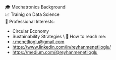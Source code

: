 🎓 Mechatronics Background \
📈 Trainig on Data Science \
📑 Professional Interests: 
   - Circular Economy 
   - Sustainability Strategies \ 
📧 How to reach me: 
   - r.menetlioglu@gmail.com
   - https://www.linkedin.com/in/reyhanmenetlioglu/
   - https://medium.com/@reyhanmenetlioglu

